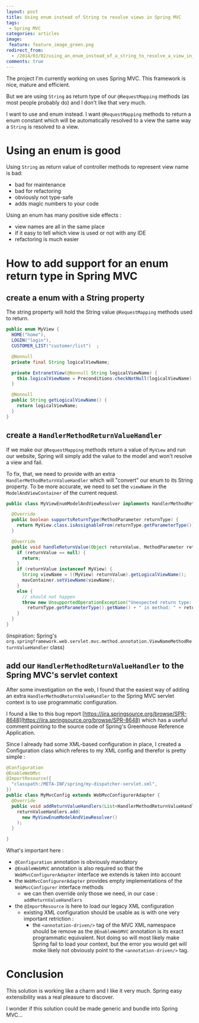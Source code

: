 ```yaml
---
layout: post
title: Using enum instead of String to resolve views in Spring MVC
tags:
 - Spring MVC
categories: articles
image:
 feature: feature_image_green.png
redirect_from:
  - /2014/03/02/using_an_enum_instead_of_a_string_to_resolve_a_view_in_spring_mvc.html
comments: true
---
```


The project I'm currently working on uses Spring MVC. This framework is nice, mature and efficient.

But we are using `String` as return type of our `@RequestMapping` methods (as most people probably do) and I don't like that very much.

I want to use and enum instead. I want `@RequestMapping` methods to return a enum constant which will be automatically resolved to a view the same way a `String` is resolved to a view.


# Using an enum is good

Using `String` as return value of controller methods to represent view name is bad:
* bad for maintenance
* bad for refactoring
* obviously not type-safe
* adds magic numbers to your code

Using an enum has many positive side effects :
* view names are all in the same place
* if it easy to tell which view is used or not with any IDE
* refactoring is much easier 

# How to add support for an enum return type in Spring MVC

## create a enum with a String property

The string property will hold the String value `@RequestMapping` methods used to return.

```java
public enum MyView {
  HOME("home"),
  LOGIN("login"),
  CUSTOMER_LIST("customer/list")  ;

  @Nonnull
  private final String logicalViewName;

  private ExtranetView(@Nonnull String logicalViewName) {
    this.logicalViewName = Preconditions.checkNotNull(logicalViewName);
  }

  @Nonnull
  public String getLogicalViewName() {
    return logicalViewName;
  }
}
```

## create a `HandlerMethodReturnValueHandler`

If we make our `@RequestMapping` methods return a value of `MyView` and run our website, Spring will simply add the value to the model and won't resolve a view and fail.

To fix, that, we need to provide with an extra `HandlerMethodReturnValueHandler` which will "convert" our enum to its String property.
To be more accurate, we need to set the `viewName` in the `ModelAndViewContainer` of the current request.

```java
public class MyViewEnumModelAndViewResolver implements HandlerMethodReturnValueHandler {

  @Override
  public boolean supportsReturnType(MethodParameter returnType) {
    return MyView.class.isAssignableFrom(returnType.getParameterType());
  }

  @Override
  public void handleReturnValue(Object returnValue, MethodParameter returnType, ModelAndViewContainer mavContainer, NativeWebRequest webRequest) throws Exception {
    if (returnValue == null) {
      return;
    }
    if (returnValue instanceof MyView) {
      String viewName = ((MyView) returnValue).getLogicalViewName();
      mavContainer.setViewName(viewName);
    }
    else {
      // should not happen
      throw new UnsupportedOperationException("Unexpected return type: " +
        returnType.getParameterType().getName() + " in method: " + returnType.getMethod());
    }
  }
}

```

(inspiration: Spring's `org.springframework.web.servlet.mvc.method.annotation.ViewNameMethodReturnValueHandler` class)

## add our `HandlerMethodReturnValueHandler` to the Spring MVC's servlet context

After some investigation on the web, I found that the easiest way of adding an extra `HandlerMethodReturnValueHandler` to the Spring MVC servlet context is to use programmatic configuration.

I found a like to this bug report [https://jira.springsource.org/browse/SPR-8648](https://jira.springsource.org/browse/SPR-8648) which has a useful comment pointing to the source code of Spring's Greenhouse Reference Application.

Since I already had some XML-based configuration in place, I created a Configuration class which referes to my XML config and therefor is pretty simple :

```java
@Configuration
@EnableWebMvc
@ImportResource({
  "classpath:/META-INF/spring/my-dispatcher-servlet.xml",
})
public class MyMvcConfig extends WebMvcConfigurerAdapter {
  @Override
  public void addReturnValueHandlers(List<HandlerMethodReturnValueHandler> returnValueHandlers) {
    returnValueHandlers.add(
      new MyViewEnumModelAndViewResolver()
    );
  }

}
```

What's important here :

* `@Configuration` annotation is obviously mandatory
* `@EnableWebMVC` annotation is also required so that the `WebMvcConfigurerAdapter` interface we extends is taken into account
* the `WebMvcConfigurerAdapter` provides empty implementations of the `WebMvcConfigurer` interface methods
  - we can then override only those we need, in our case : `addReturnValueHandlers` 
* the `@ImportResource` is here to load our legacy XML configuration
  - existing XML configuration should be usable as is with one very important retriction :
    + the `<annotation-driven/>` tag of the MVC XML namespace should be remove as the `@EnableWebMVC` annotation is its exact programmatic equivalent.
      Not doing so will most likely make Spring fail to load your context, but the error you would get will moke likely not obviously point to the `<annotation-driven/>` tag.

# Conclusion

This solution is working like a charm and I like it very much. Spring easy extensibility was a real pleasure to discover.

I wonder if this solution could be made generic and bundle into Spring MVC...
